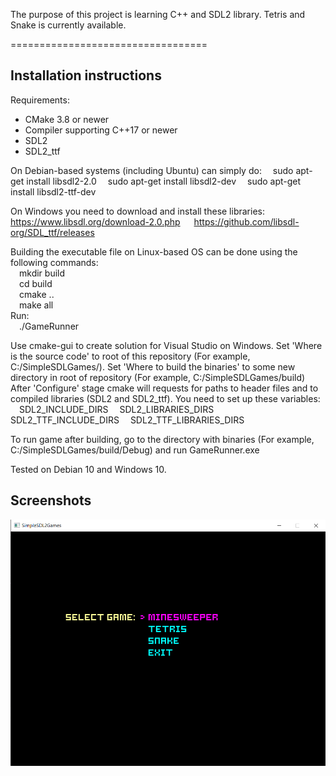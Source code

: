 The purpose of this project is learning C++ and SDL2 library. Tetris and Snake is currently available.

==================================
## Installation instructions
Requirements:
 - CMake 3.8 or newer
 - Сompiler supporting C++17 or newer  
 - SDL2  
 - SDL2_ttf  
 
On Debian-based systems (including Ubuntu) can simply do:
&emsp;sudo apt-get install libsdl2-2.0
&emsp;sudo apt-get install libsdl2-dev
&emsp;sudo apt-get install libsdl2-ttf-dev

On Windows you need to download and install these libraries:
&emsp; https://www.libsdl.org/download-2.0.php
&emsp; https://github.com/libsdl-org/SDL_ttf/releases

Building the executable file on Linux-based OS can be done using the following commands:  
&emsp;mkdir build  
&emsp;cd build  
&emsp;cmake ..  
&emsp;make all    
Run:  
&emsp;./GameRunner  

Use cmake-gui to create solution for Visual Studio on Windows. Set 'Where is the source code' to root of this repository (For example, C:/SimpleSDLGames/). Set 'Where to build the binaries' to some new directory in root of repository (For example, C:/SimpleSDLGames/build) 
After 'Configure' stage cmake will requests for paths to header files and to compiled libraries (SDL2 and SDL2_ttf). 
You need to set up these variables:
&emsp;SDL2_INCLUDE_DIRS
&emsp;SDL2_LIBRARIES_DIRS
&emsp;SDL2_TTF_INCLUDE_DIRS
&emsp;SDL2_TTF_LIBRARIES_DIRS

To run game after building, go to the directory with binaries (For example, C:/SimpleSDLGames/build/Debug) and run GameRunner.exe
  
Tested on Debian 10 and Windows 10.  

## Screenshots
![Alt text](/screenshots/0.png?raw=true "Optional Title")
